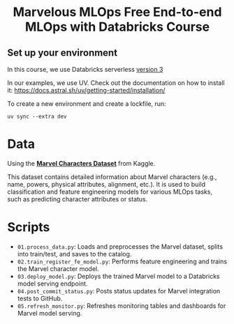 <h1 align="center">
Marvelous MLOps Free End-to-end MLOps with Databricks Course

## Set up your environment
In this course, we use Databricks serverless [version 3](https://docs.databricks.com/aws/en/release-notes/serverless/environment-version/three)

In our examples, we use UV. Check out the documentation on how to install it: https://docs.astral.sh/uv/getting-started/installation/

To create a new environment and create a lockfile, run:

```
uv sync --extra dev
```

# Data
Using the [**Marvel Characters Dataset**](https://www.kaggle.com/datasets/mohitbansal31s/marvel-characters?resource=download) from Kaggle.

This dataset contains detailed information about Marvel characters (e.g., name, powers, physical attributes, alignment, etc.).
It is used to build classification and feature engineering models for various MLOps tasks, such as predicting character attributes or status.

# Scripts

- `01.process_data.py`: Loads and preprocesses the Marvel dataset, splits into train/test, and saves to the catalog.
- `02.train_register_fe_model.py`: Performs feature engineering and trains the Marvel character model.
- `03.deploy_model.py`: Deploys the trained Marvel model to a Databricks model serving endpoint.
- `04.post_commit_status.py`: Posts status updates for Marvel integration tests to GitHub.
- `05.refresh_monitor.py`: Refreshes monitoring tables and dashboards for Marvel model serving.
